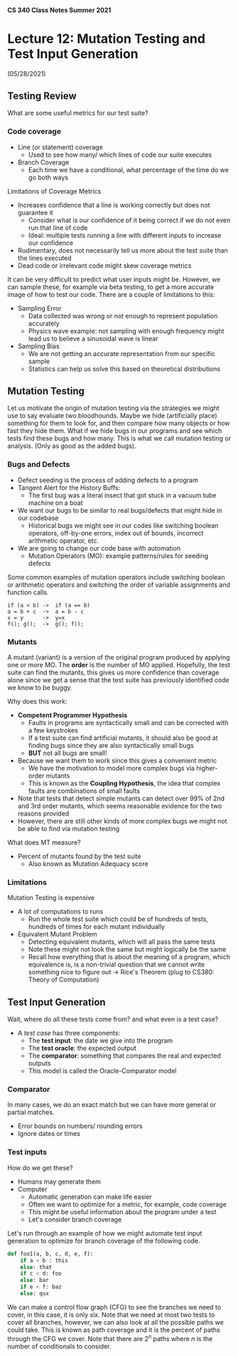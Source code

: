 #### CS 340 Class Notes Summer 2021
# Lecture 12: Mutation Testing and Test Input Generation   
(05/28/2021)

## Testing Review
What are some useful metrics for our test suite?

### Code coverage 
- Line (or statement) coverage 
    + Used to see how many/ which lines of code our suite executes
- Branch Coverage
    + Each time we have a conditional, what percentage of the time do we go both ways

Limitations of Coverage Metrics
- Increases confidence that a line is working correctly but does not guarantee it
    + Consider what is our confidence of it being correct if we do not even run that line of code
    + Ideal: multiple tests running a line with different inputs to increase our confidence
- Rudimentary, does not necessarily tell us more about the test suite than the lines executed
- Dead code or irrelevant code might skew coverage metrics 

It can be very difficult to predict what user inputs might be. However, we can sample these, for example via beta testing, to get a more accurate image of how to test our code. There are a couple of limitations to this:
- Sampling Error
    + Data collected was wrong or not enough to represent population accurately
    + Physics wave example: not sampling with enough frequency might lead us to believe a sinusoidal wave is linear
- Sampling Bias
    + We are not getting an accurate representation from our specific sample
    + Statistics can help us solve this based on theoretical distributions

## Mutation Testing
Let us motivate the origin of mutation testing via the strategies we might use to say evaluate two bloodhounds. Maybe we hide (artificially place) something for them to look for, and then compare how many objects or how fast they hide them. What if we hide bugs in our programs and see which tests find these bugs and how many. This is what we call mutation testing or analysis. (Only as good as the added bugs). 

### Bugs and Defects
- Defect seeding is the process of adding defects to a program
- Tangent Alert for the History Buffs:
    + The first bug was a literal insect that got stuck in a vacuum tube machine on a boat
- We want our bugs to be similar to real bugs/defects that might hide in our codebase
    + Historical bugs we might see in our codes like switching boolean operators, off-by-one errors, index out of bounds, incorrect arithmetic operator, etc.
- We are going to change our code base with automation
    + Mutation Operators (MO): example patterns/rules for seeding defects

Some common examples of mutation operators include switching boolean or arithmetic operators and switching the order of variable assignments and function calls.
```
if (a < b) ->  if (a == b)
a = b + c  ->  a = b - c
x = y      ->  y=x
f(); g();  ->  g(); f(); 
```

### Mutants
A mutant (variant) is a version of the original program produced by applying one or more MO. The **order** is the number of MO applied. Hopefully, the test suite can find the mutants, this gives us more confidence than coverage alone since we get a sense that the test suite has previously identified code we know to be buggy. 

Why does this work:
- **Competent Programmer Hypothesis**
    + Faults in programs are syntactically small and can be corrected with a few keystrokes
    + If a test suite can find artificial mutants, it should also be good at finding bugs since they are also syntactically small bugs
    + **BUT** not all bugs are small!
- Because we want them to work since this gives a convenient metric
    + We have the motivation to model more complex bugs via higher-order mutants
    + This is known as the **Coupling Hypothesis**, the idea that complex faults are combinations of small faults
- Note that tests that detect simple mutants can detect over 99% of 2nd and 3rd order mutants, which seems reasonable evidence for the two reasons provided
- However, there are still other kinds of more complex bugs we might not be able to find via mutation testing

What does MT measure?
- Percent of mutants found by the test suite
    + Also known as Mutation Adequacy score

### Limitations
Mutation Testing is expensive
- A lot of computations to runs
    + Run the whole test suite which could be of hundreds of tests, hundreds of times for each mutant individually
- Equivalent Mutant Problem
    + Detecting equivalent mutants, which will all pass the same tests
    + Note these might not look the same but might logically be the same
    + Recall how everything that is about the meaning of a program, which equivalence is, is a non-trivial question that we cannot write something nice to figure out -> Rice's Theorem (plug to CS380: Theory of Computation)

## Test Input Generation
Wait, where do all these tests come from? and what even is a test case?
- A *test case* has three components:
    + The **test input**: the date we give into the program
    + The **test oracle**: the expected output
    + The **comparator**: something that compares the real and expected outputs
    + This model is called the Oracle-Comparator model 

### Comparator
In many cases, we do an exact match but we can have more general or partial matches. 
- Error bounds on numbers/ rounding errors
- Ignore dates or times

### Test inputs
How do we get these?
- Humans may generate them
- Computer
    + Automatic generation can make life easier
    + Often we want to optimize for a metric, for example, code coverage
    + This might be useful information about the program under a test
    + Let's consider branch coverage

Let's run through an example of how we might automate test input generation to optimize for branch coverage of the following code.
```python
def foo1(a, b, c, d, e, f):
    if a < b : this
    else: that
    if c < d: foo
    else: bar
    if e < f: baz
    else: qux
```

We can make a control flow graph (CFG) to see the branches we need to cover, in this case, it is only six. Note that we need at most two tests to cover all branches, however, we can also look at all the possible paths we could take. This is known as path coverage and it is the percent of paths through the CFG we cover. Note that there are $2^n$ paths where $n$ is the number of conditionals to consider. 

